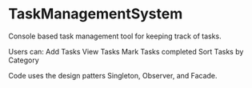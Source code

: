 # TaskManagementSystem

Console based task management tool for keeping track of tasks.

Users can:
    Add Tasks
    View Tasks
    Mark Tasks completed
    Sort Tasks by Category

Code uses the design patters Singleton, Observer, and Facade.